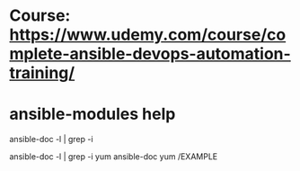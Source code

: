 # Course: https://www.udemy.com/course/complete-ansible-devops-automation-training/

# ansible-modules help
ansible-doc -l | grep -i <search word>
ansible-doc -l | grep -i yum
ansible-doc yum
/EXAMPLE
